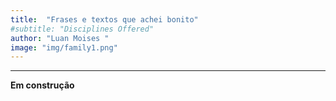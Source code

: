 ```yaml
---
title:  "Frases e textos que achei bonito"
#subtitle: "Disciplines Offered"
author: "Luan Moises "
image: "img/family1.png"
---
```


______________________________________
**Em construção**



